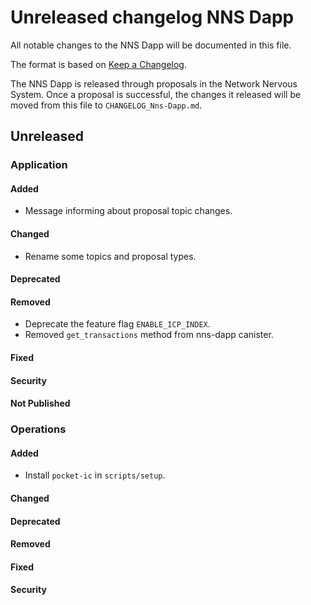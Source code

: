 
# Unreleased changelog NNS Dapp

All notable changes to the NNS Dapp will be documented in this file.

The format is based on [Keep a Changelog](https://keepachangelog.com/en/1.0.0/).

The NNS Dapp is released through proposals in the Network Nervous System. Once a
proposal is successful, the changes it released will be moved from this file to
`CHANGELOG_Nns-Dapp.md`.

## Unreleased

### Application

#### Added

* Message informing about proposal topic changes.

#### Changed

* Rename some topics and proposal types.

#### Deprecated

#### Removed

* Deprecate the feature flag `ENABLE_ICP_INDEX`.
* Removed `get_transactions` method from nns-dapp canister.

#### Fixed

#### Security

#### Not Published

### Operations

#### Added

* Install `pocket-ic` in `scripts/setup`.

#### Changed

#### Deprecated

#### Removed

#### Fixed

#### Security
